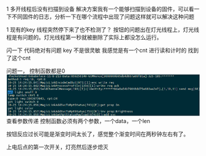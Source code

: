 1 多开线程后没有扫描到设备
解决方案我有一个能够扫描到设备的固件，可以看一下不同固件的日志，分析一下在哪个流程中出现了问题这样就可以解决这种问题



1 现有的key 线程突然停下来了也不检测了？
按钮的问题出在灯光线程上，灯光线程是有问题的。灯光线程第一秒就被删除了实际上都没怎么运行。


闪一下
代码绝对有问题
key 不是很灵敏 我感觉是有一个cnt 进行读和计时的
找到了这个cnt



问题一， 控制函数都是0
![alt text](image.png)
查看参数传递 控制函数必须有两个参数，一个data，一个len


按钮反应过长可能是渐变时间太长了，感觉整个渐变时间在两秒钟左右有了。


上电后点的第一次开关，灯亮然后逐步熄灭